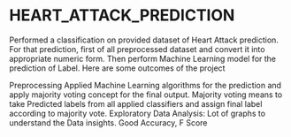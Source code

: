 # HEART_ATTACK_PREDICTION
Performed a classification on provided dataset of Heart Attack prediction. For that prediction, first of all preprocessed dataset and convert it into appropriate numeric form. Then perform Machine Learning model for the prediction of Label. Here are some outcomes of the project

Preprocessing
Applied Machine Learning algorithms for the prediction and apply majority voting concept for the final output. Majority voting means to take Predicted labels from all applied classifiers and assign final label according to majority vote.
Exploratory Data Analysis: Lot of graphs to understand the Data insights.
Good Accuracy, F Score
